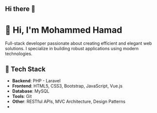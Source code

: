 ## Hi there 👋

# 👋 Hi, I'm Mohammed Hamad

Full-stack developer passionate about creating efficient and elegant web solutions. I specialize in building robust applications using modern technologies.

## 🚀 Tech Stack

- **Backend**: PHP - Laravel
- **Frontend**: HTML5, CSS3, Bootstrap, JavaScript, Vue.js
- **Database**: MySQL
- **Tools**: Git
- **Other**: RESTful APIs, MVC Architecture, Design Patterns
- 

<!--
**Mohmd92/Mohmd92** is a ✨ _special_ ✨ repository because its `README.md` (this file) appears on your GitHub profile.

Here are some ideas to get you started:

- 🔭 I’m currently working on ...
- 🌱 I’m currently learning ...
- 👯 I’m looking to collaborate on ...
- 🤔 I’m looking for help with ...
- 💬 Ask me about ...
- 📫 How to reach me: ...
- 😄 Pronouns: ...
- ⚡ Fun fact: ...
-->
